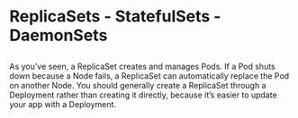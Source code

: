 # ReplicaSets - StatefulSets - DaemonSets
## 
As you’ve seen, a ReplicaSet creates and manages Pods. If a Pod shuts down because a Node fails, a ReplicaSet can automatically replace the Pod on another Node. You should generally create a ReplicaSet through a Deployment rather than creating it directly, because it’s easier to update your app with a Deployment.
